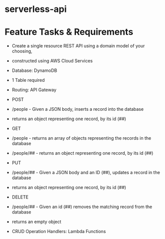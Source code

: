 # serverless-api

# Feature Tasks & Requirements

- Create a single resource REST API using a domain model of your choosing, 
- constructed using AWS Cloud Services

- Database: DynamoDB
- 1 Table required
- Routing: API Gateway
- POST
- /people - Given a JSON body, inserts a record into the database
- returns an object representing one record, by its id (##)
- GET
- /people - returns an array of objects representing the records in the database
- /people/## - returns an object representing one record, by its id (##)
- PUT
- /people/## - Given a JSON body and an ID (##), updates a record in the database
- returns an object representing one record, by its id (##)
- DELETE
- /people/## - Given an id (##) removes the matching record from the database
- returns an empty object
- CRUD Operation Handlers: Lambda Functions